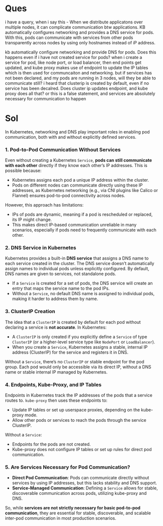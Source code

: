 
# Ques

i have a query, when i say this - When we distribute applicatons over multiple nodes, it can complicate communication btw applications. KB automatically configures networking and provides a DNS service for pods. With this, pods can communicate with services from other pods transparently across nodes by using only hostnames instead of iP address.

kb automatically configure networking and provide DNS for pods. Does this happens even if i have not created service for pods? when i create a service for pod, like node port, or load balancer, then end points get updated, and kube proxy makes use of endpoint to update the IP tables which is then used for communcaiton and networking. 
but if services has not been declared, and my pods are running in 3 nodes, will they be able to communicate still? i heard that clusterip is created by default, even if no service has been decalred. Does cluster ip updates endpoint, and kube proxy does all that? or this is a false statement, and services are absolutely necessary for communication to happen

# Sol

In Kubernetes, networking and DNS play important roles in enabling pod communication, both with and without explicitly defined services.

### 1. **Pod-to-Pod Communication Without Services**

Even without creating a Kubernetes `Service`, **pods can still communicate with each other** directly if they know each other’s IP addresses. This is possible because:

- Kubernetes assigns each pod a unique IP address within the cluster.
- Pods on different nodes can communicate directly using these IP addresses, as Kubernetes networking (e.g., via CNI plugins like Calico or Flannel) ensures pod-to-pod connectivity across nodes.
  
However, this approach has limitations:
   - IPs of pods are dynamic, meaning if a pod is rescheduled or replaced, its IP might change.
   - This makes direct IP-based communication unreliable in many scenarios, especially if pods need to frequently communicate with each other.

### 2. **DNS Service in Kubernetes**

Kubernetes provides a built-in **DNS service** that assigns a DNS name to each service created in the cluster. The DNS service doesn’t automatically assign names to individual pods unless explicitly configured. By default, DNS names are given to services, not standalone pods.

- If a `Service` is created for a set of pods, the DNS service will create an entry that maps the service name to the pod IPs.
- Without a `Service`, no default DNS name is assigned to individual pods, making it harder to address them by name.

### 3. **ClusterIP Creation**

The idea that a `ClusterIP` is created by default for each pod without declaring a service is **not accurate**. In Kubernetes:
   - A `ClusterIP` is only created if you explicitly define a `Service` of type `ClusterIP` (or a higher-level service type like `NodePort` or `LoadBalancer`).
   - When you create a `Service`, Kubernetes assigns a stable, internal IP address (ClusterIP) for the service and registers it in DNS.

Without a `Service`, there’s no `ClusterIP` or stable endpoint for the pod group. Each pod would only be accessible via its direct IP, without a DNS name or stable internal IP managed by Kubernetes.

### 4. **Endpoints, Kube-Proxy, and IP Tables**

Endpoints in Kubernetes track the IP addresses of the pods that a service routes to. `kube-proxy` then uses these endpoints to:
   - Update IP tables or set up userspace proxies, depending on the kube-proxy mode.
   - Allow other pods or services to reach the pods through the service ClusterIP.

Without a `Service`:
   - Endpoints for the pods are not created.
   - Kube-proxy does not configure IP tables or set up rules for direct pod communication.

### 5. **Are Services Necessary for Pod Communication?**

- **Direct Pod Communication**: Pods can communicate directly without services by using IP addresses, but this lacks stability and DNS support.
- **Service-Managed Communication**: Defining a `Service` allows for stable, discoverable communication across pods, utilizing kube-proxy and DNS.

So, while **services are not strictly necessary for basic pod-to-pod communication**, they are essential for stable, discoverable, and scalable inter-pod communication in most production scenarios.